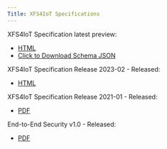 ```yaml
---
Title: XFS4IoT Specifications
---
```


XFS4IoT Specification latest preview:
- [HTML](html/index.html)
- <a href="./schema-output/schema_2024_04.json" download>Click to Download Schema JSON</a>

XFS4IoT Specification Release 2023-02 - Released:
- [HTML](2023-02/index.html)

XFS4IoT Specification Release 2021-01 - Released:
- [PDF](pdf/XFS4IoT-Release-2021-1-Release-Candidate.pdf)

End-to-End Security v1.0 - Released:
- [PDF](<pdf/XFS Generic E2E Release Candidate.pdf>)

